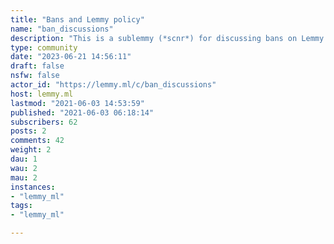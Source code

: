 ```yaml
---
title: "Bans and Lemmy policy" 
name: "ban_discussions"
description: "This is a sublemmy (*scnr*) for discussing bans on Lemmy.You can discuss your own ban, you can discuss other people's bans. Please do not have more than one thread for an incident open at the same time. If the OP deletes their thread, you can open another one.You could format your post titles like `@helix@lemmy.ml on !announcements@lemmy.ml for being an anti-Lemmy troll`. Please don't do link posts, if you want to link to some ban announcement, do so in your post title.If you banned someone from your community, try to include a few examples of posts by them to justify the ban."
type: community
date: "2023-06-21 14:56:11"
draft: false
nsfw: false
actor_id: "https://lemmy.ml/c/ban_discussions"
host: lemmy.ml
lastmod: "2021-06-03 14:53:59"
published: "2021-06-03 06:18:14"
subscribers: 62
posts: 2
comments: 42
weight: 2
dau: 1
wau: 2
mau: 2
instances:
- "lemmy_ml"
tags: 
- "lemmy_ml"

---
```

